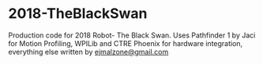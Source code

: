 # 2018-TheBlackSwan
Production code for 2018 Robot- The Black Swan.
Uses Pathfinder 1 by Jaci for Motion Profiling, WPILib and CTRE Phoenix for hardware integration, everything else written by ejmalzone@gmail.com

